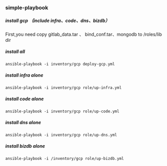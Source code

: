 ### simple-playbook

##### install gcp （include infra、code、dns、bizdb）
First,you need copy gitlab_data.tar 、 bind_conf.tar、mongodb to /roles/lib dir

##### install all
```shell
ansible-playbook -i inventory/gcp deploy-gcp.yml
```

##### install infra alone
```shell
ansible-playbook -i inventory/gcp role/up-infra.yml
```

##### install code alone
```shell
ansible-playbook -i inventory/gcp role/up-code.yml
```

##### install dns alone
```shell
ansible-playbook -i inventory/gcp role/up-dns.yml
```

##### install bizdb alone

```shell
ansible-playbook -i /inventory/gcp role/up-bizdb.yml
```



